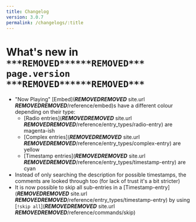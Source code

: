 ```yaml
---
title: Changelog
version: 3.0.7
permalink: /changelogs/:title
---
```

# What's new in `***REMOVED******REMOVED*** page.version ***REMOVED******REMOVED***`

- "Now Playing" [Embed](***REMOVED******REMOVED*** site.url ***REMOVED******REMOVED***/reference/embed)s have a different colour depending on their type:
  * [Radio entries](***REMOVED******REMOVED*** site.url ***REMOVED******REMOVED***/reference/entry_types/radio-entry) are magenta-ish
  * [Complex entries](***REMOVED******REMOVED*** site.url ***REMOVED******REMOVED***/reference/entry_types/complex-entry) are yellow
  * [Timestamp entries](***REMOVED******REMOVED*** site.url ***REMOVED******REMOVED***/reference/entry_types/timestamp-entry) are cyan
- Instead of only searching the description for possible timestamps, the comments are looked through too (for lack of trust it's a bit stricter)
- It is now possible to skip all sub-entries in a [Timestamp-entry](***REMOVED******REMOVED*** site.url ***REMOVED******REMOVED***/reference/entry_types/timestamp-entry) by using [`!skip all`](***REMOVED******REMOVED*** site.url ***REMOVED******REMOVED***/reference/commands/skip)
